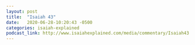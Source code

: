 ```yaml
---
layout: post
title:  "Isaiah 43"
date:   2020-06-28-10:20:43 -0500
categories: isaiah-explained
podcast_link: http://www.isaiahexplained.com/media/commentary/Isaiah43.mp3
---
```

